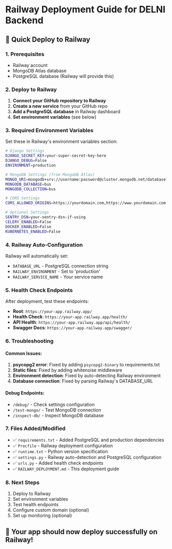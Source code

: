 # Railway Deployment Guide for DELNI Backend

## 🚀 Quick Deploy to Railway

### 1. Prerequisites
- Railway account
- MongoDB Atlas database
- PostgreSQL database (Railway will provide this)

### 2. Deploy to Railway

1. **Connect your GitHub repository to Railway**
2. **Create a new service** from your GitHub repo
3. **Add a PostgreSQL database** in Railway dashboard
4. **Set environment variables** (see below)

### 3. Required Environment Variables

Set these in Railway's environment variables section:

```bash
# Django Settings
DJANGO_SECRET_KEY=your-super-secret-key-here
DJANGO_DEBUG=False
ENVIRONMENT=production

# MongoDB Settings (from MongoDB Atlas)
MONGO_URI=mongodb+srv://username:password@cluster.mongodb.net/database?retryWrites=true&w=majority
MONGODB_DATABASE=bus
MONGODB_COLLECTION=bus

# CORS Settings
CORS_ALLOWED_ORIGINS=https://yourdomain.com,https://www.yourdomain.com

# Optional Settings
SENTRY_DSN=your-sentry-dsn-if-using
CELERY_ENABLED=False
DOCKER_ENABLED=False
KUBERNETES_ENABLED=False
```

### 4. Railway Auto-Configuration

Railway will automatically set:
- `DATABASE_URL` - PostgreSQL connection string
- `RAILWAY_ENVIRONMENT` - Set to 'production'
- `RAILWAY_SERVICE_NAME` - Your service name

### 5. Health Check Endpoints

After deployment, test these endpoints:

- **Root**: `https://your-app.railway.app/`
- **Health Check**: `https://your-app.railway.app/health/`
- **API Health**: `https://your-app.railway.app/api/health/`
- **Swagger Docs**: `https://your-app.railway.app/swagger/`

### 6. Troubleshooting

#### Common Issues:

1. **psycopg2 error**: Fixed by adding `psycopg2-binary` to requirements.txt
2. **Static files**: Fixed by adding whitenoise middleware
3. **Environment detection**: Fixed by auto-detecting Railway environment
4. **Database connection**: Fixed by parsing Railway's DATABASE_URL

#### Debug Endpoints:

- `/debug/` - Check settings configuration
- `/test-mongo/` - Test MongoDB connection
- `/inspect-db/` - Inspect MongoDB database

### 7. Files Added/Modified

- ✅ `requirements.txt` - Added PostgreSQL and production dependencies
- ✅ `Procfile` - Railway deployment configuration
- ✅ `runtime.txt` - Python version specification
- ✅ `settings.py` - Railway auto-detection and PostgreSQL configuration
- ✅ `urls.py` - Added health check endpoints
- ✅ `RAILWAY_DEPLOYMENT.md` - This deployment guide

### 8. Next Steps

1. Deploy to Railway
2. Set environment variables
3. Test health endpoints
4. Configure custom domain (optional)
5. Set up monitoring (optional)

## 🎉 Your app should now deploy successfully on Railway! 